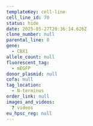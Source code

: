 ```yaml
---
templateKey: cell-line
cell_line_id: 70
status: hide
date: 2025-05-27T20:36:14.626Z
clone_number: null
parental_line: 0
gene:
  - CBX1
allele_count: null
fluorescent_tag:
  - mEGFP
donor_plasmid: null
cofa: null
tag_location:
  - N-terminus
order_link: null
images_and_videos:
  ? videos
eu_hpsc_reg: null
---
```

